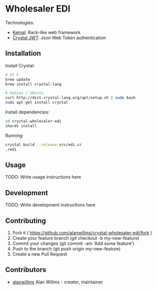 # Wholesaler EDI

Technologies:

* [Kemal](https://github.com/sdogruyol/kemal): Rack-like web framework
* [Crystal JWT](https://github.com/greyblake/crystal-jwt): Json Web Token authentication

## Installation

Install Crystal:

```bash
# OS X
brew update
brew install crystal-lang

# Debian / Ubuntu
curl http://dist.crystal-lang.org/apt/setup.sh | sudo bash
sudo apt-get install crystal
```

Install dependencies:

```bash
cd crystal-wholesaler-edi
shards install
```

Running:

```bash
crystal build --release src/edi.cr
./edi
```

## Usage

TODO: Write usage instructions here

## Development

TODO: Write development instructions here

## Contributing

1. Fork it ( https://github.com/alanwillms/crystal-wholesaler-edi/fork )
2. Create your feature branch (git checkout -b my-new-feature)
3. Commit your changes (git commit -am 'Add some feature')
4. Push to the branch (git push origin my-new-feature)
5. Create a new Pull Request

## Contributors

- [alanwillms](https://github.com/alanwillms) Alan Willms - creator, maintainer
